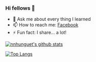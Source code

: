 ### Hi fellows 👋

- 💬 Ask me about every thing I learned
- 📫 How to reach me: [Facebook]
- ⚡ Fun fact: I share... a lot!

[![nnhunguet's github stats](https://github-readme-stats.vercel.app/api?username=nnhunguet)](https://github.com/nnhunguet/github-readme-stats)

[![Top Langs](https://github-readme-stats.vercel.app/api/top-langs/?username=nnhunguet&layout=compact)](https://github.com/nnhunguet/github-readme-stats)



[Facebook]: https://www.facebook.com/nnhunguet